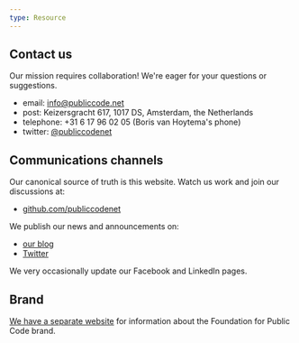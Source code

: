 ```yaml
---
type: Resource
---
```


## Contact us

Our mission requires collaboration! We're eager for your questions or suggestions.

+ email: <info@publiccode.net>
+ post: Keizersgracht 617, 1017 DS, Amsterdam, the Netherlands
+ telephone: +31 6 17 96 02 05 (Boris van Hoytema's phone)
+ twitter: [@publiccodenet](http://www.twitter.com/publiccodenet)

## Communications channels

Our canonical source of truth is this website. Watch us work and join our discussions at:

+ [github.com/publiccodenet](https://github.com/publiccodenet/)

We publish our news and announcements on:

+ [our blog](https://blog.publiccode.net/)
+ [Twitter](http://www.twitter.com/publiccodenet)

We very occasionally update our Facebook and LinkedIn pages.

## Brand

[We have a separate website](https://brand.publiccode.net) for information about the Foundation for Public Code brand.
